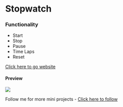 <h1>Stopwatch</h1>
<h3>Functionality</h3>
<ul>
  <li>Start</li>
  <li>Stop</li>
  <li>Pause</li>
  <li>Time Laps</li>
  <li>Reset</li>
</ul>

<a href="https://prathameshvattamwar.github.io/stopwatch">Click here to go website</a>

<h4>Preview</h4>
<img src="https://i.imgur.com/NAsQw26.png" />

<p>Follow me for more mini projects - <a href="https://github.com/prathameshvattamwar">Click here to follow</a></p>

